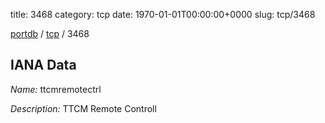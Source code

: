 title: 3468
category: tcp
date: 1970-01-01T00:00:00+0000
slug: tcp/3468

[portdb](/) / [tcp](/category/tcp.html) / 3468


## IANA Data

_Name:_ ttcmremotectrl

_Description:_ TTCM Remote Controll

